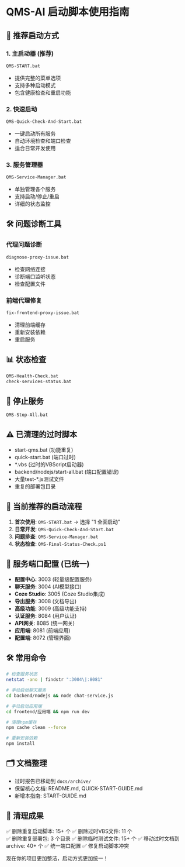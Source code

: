 # QMS-AI 启动脚本使用指南

## 🚀 推荐启动方式

### 1. 主启动器 (推荐)
```bash
QMS-START.bat
```
- 提供完整的菜单选项
- 支持多种启动模式
- 包含健康检查和重启功能

### 2. 快速启动
```bash
QMS-Quick-Check-And-Start.bat
```
- 一键启动所有服务
- 自动环境检查和端口检查
- 适合日常开发使用

### 3. 服务管理器
```bash
QMS-Service-Manager.bat
```
- 单独管理各个服务
- 支持启动/停止/重启
- 详细的状态监控

## 🛠️ 问题诊断工具

### 代理问题诊断
```bash
diagnose-proxy-issue.bat
```
- 检查网络连接
- 诊断端口监听状态
- 检查配置文件

### 前端代理修复
```bash
fix-frontend-proxy-issue.bat
```
- 清理前端缓存
- 重新安装依赖
- 重启服务

## 📊 状态检查
```bash
QMS-Health-Check.bat
check-services-status.bat
```

## 🛑 停止服务
```bash
QMS-Stop-All.bat
```

## ⚠️ 已清理的过时脚本
- start-qms.bat (功能重复)
- quick-start.bat (端口过时)
- *.vbs (过时的VBScript启动器)
- backend/nodejs/start-all.bat (端口配置错误)
- 大量test-*.js测试文件
- 重复的部署包目录

## 📁 当前推荐的启动流程
1. **首次使用**: `QMS-START.bat` → 选择 "1 全面启动"
2. **日常开发**: `QMS-Quick-Check-And-Start.bat`
3. **问题排查**: `QMS-Service-Manager.bat`
4. **状态检查**: `QMS-Final-Status-Check.ps1`

## 🔧 服务端口配置 (已统一)
- **配置中心**: 3003 (轻量级配置服务)
- **聊天服务**: 3004 (AI模型接口)
- **Coze Studio**: 3005 (Coze Studio集成)
- **导出服务**: 3008 (文档导出)
- **高级功能**: 3009 (高级功能支持)
- **认证服务**: 8084 (用户认证)
- **API网关**: 8085 (统一网关)
- **应用端**: 8081 (前端应用)
- **配置端**: 8072 (管理界面)

## 🛠️ 常用命令
```bash
# 检查服务状态
netstat -ano | findstr ":3004\|:8081"

# 手动启动聊天服务
cd backend/nodejs && node chat-service.js

# 手动启动应用端
cd frontend/应用端 && npm run dev

# 清理npm缓存
npm cache clean --force

# 重新安装依赖
npm install
```

## 🗂️ 文档整理
- 过时报告已移动到 `docs/archive/`
- 保留核心文档: README.md, QUICK-START-GUIDE.md
- 新增本指南: START-GUIDE.md

## 🎯 清理成果
✅ 删除重复启动脚本: 15+ 个
✅ 删除过时VBS文件: 11 个  
✅ 删除重复部署包: 3 个目录
✅ 删除临时测试文件: 15+ 个
✅ 移动过时文档到archive: 40+ 个
✅ 统一端口配置
✅ 修复启动脚本冲突

现在你的项目更加整洁，启动方式更加统一！
